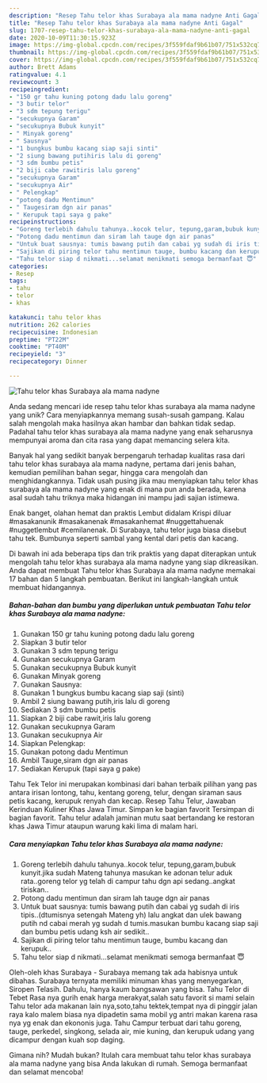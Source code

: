 ```yaml
---
description: "Resep Tahu telor khas Surabaya ala mama nadyne Anti Gagal"
title: "Resep Tahu telor khas Surabaya ala mama nadyne Anti Gagal"
slug: 1707-resep-tahu-telor-khas-surabaya-ala-mama-nadyne-anti-gagal
date: 2020-10-09T11:30:15.923Z
image: https://img-global.cpcdn.com/recipes/3f559fdaf9b61b07/751x532cq70/tahu-telor-khas-surabaya-ala-mama-nadyne-foto-resep-utama.jpg
thumbnail: https://img-global.cpcdn.com/recipes/3f559fdaf9b61b07/751x532cq70/tahu-telor-khas-surabaya-ala-mama-nadyne-foto-resep-utama.jpg
cover: https://img-global.cpcdn.com/recipes/3f559fdaf9b61b07/751x532cq70/tahu-telor-khas-surabaya-ala-mama-nadyne-foto-resep-utama.jpg
author: Brett Adams
ratingvalue: 4.1
reviewcount: 3
recipeingredient:
- "150 gr tahu kuning potong dadu lalu goreng"
- "3 butir telor"
- "3 sdm tepung terigu"
- "secukupnya Garam"
- "secukupnya Bubuk kunyit"
- " Minyak goreng"
- " Sausnya"
- "1 bungkus bumbu kacang siap saji sinti"
- "2 siung bawang putihiris lalu di goreng"
- "3 sdm bumbu petis"
- "2 biji cabe rawitiris lalu goreng"
- "secukupnya Garam"
- "secukupnya Air"
- " Pelengkap"
- "potong dadu Mentimun"
- " Taugesiram dgn air panas"
- " Kerupuk tapi saya g pake"
recipeinstructions:
- "Goreng terlebih dahulu tahunya..kocok telur, tepung,garam,bubuk kunyit.jika sudah Mateng tahunya masukan ke adonan telur aduk rata..goreng telor yg telah di campur tahu dgn api sedang..angkat tiriskan.."
- "Potong dadu mentimun dan siram lah tauge dgn air panas"
- "Untuk buat sausnya: tumis bawang putih dan cabai yg sudah di iris tipis..(dtumisnya setengah Mateng yh) lalu angkat dan ulek bawang putih nd cabai merah yg sudah d tumis.masukan bumbu kacang siap saji dan bumbu petis udang ksh air sedikit.."
- "Sajikan di piring telor tahu mentimun tauge, bumbu kacang dan kerupuk.."
- "Tahu telor siap d nikmati...selamat menikmati semoga bermanfaat 😇"
categories:
- Resep
tags:
- tahu
- telor
- khas

katakunci: tahu telor khas 
nutrition: 262 calories
recipecuisine: Indonesian
preptime: "PT22M"
cooktime: "PT40M"
recipeyield: "3"
recipecategory: Dinner

---
```



![Tahu telor khas Surabaya ala mama nadyne](https://img-global.cpcdn.com/recipes/3f559fdaf9b61b07/751x532cq70/tahu-telor-khas-surabaya-ala-mama-nadyne-foto-resep-utama.jpg)

Anda sedang mencari ide resep tahu telor khas surabaya ala mama nadyne yang unik? Cara menyiapkannya memang susah-susah gampang. Kalau salah mengolah maka hasilnya akan hambar dan bahkan tidak sedap. Padahal tahu telor khas surabaya ala mama nadyne yang enak seharusnya mempunyai aroma dan cita rasa yang dapat memancing selera kita.

Banyak hal yang sedikit banyak berpengaruh terhadap kualitas rasa dari tahu telor khas surabaya ala mama nadyne, pertama dari jenis bahan, kemudian pemilihan bahan segar, hingga cara mengolah dan menghidangkannya. Tidak usah pusing jika mau menyiapkan tahu telor khas surabaya ala mama nadyne yang enak di mana pun anda berada, karena asal sudah tahu triknya maka hidangan ini mampu jadi sajian istimewa.

Enak banget, olahan hemat dan praktis Lembut didalam Krispi diluar #masakanunik #masakanenak #masakanhemat #nuggettahuenak #nuggetlembut #cemilanenak. Di Surabaya, tahu telor juga biasa disebut tahu tek. Bumbunya seperti sambal yang kental dari petis dan kacang.


Di bawah ini ada beberapa tips dan trik praktis yang dapat diterapkan untuk mengolah tahu telor khas surabaya ala mama nadyne yang siap dikreasikan. Anda dapat membuat Tahu telor khas Surabaya ala mama nadyne memakai 17 bahan dan 5 langkah pembuatan. Berikut ini langkah-langkah untuk membuat hidangannya.

<!--inarticleads1-->

##### Bahan-bahan dan bumbu yang diperlukan untuk pembuatan Tahu telor khas Surabaya ala mama nadyne:

1. Gunakan 150 gr tahu kuning potong dadu lalu goreng
1. Siapkan 3 butir telor
1. Gunakan 3 sdm tepung terigu
1. Gunakan secukupnya Garam
1. Gunakan secukupnya Bubuk kunyit
1. Gunakan  Minyak goreng
1. Gunakan  Sausnya:
1. Gunakan 1 bungkus bumbu kacang siap saji (sinti)
1. Ambil 2 siung bawang putih,iris lalu di goreng
1. Sediakan 3 sdm bumbu petis
1. Siapkan 2 biji cabe rawit,iris lalu goreng
1. Gunakan secukupnya Garam
1. Gunakan secukupnya Air
1. Siapkan  Pelengkap:
1. Gunakan potong dadu Mentimun
1. Ambil  Tauge,siram dgn air panas
1. Sediakan  Kerupuk (tapi saya g pake)


Tahu Tek Telor ini merupakan kombinasi dari bahan terbaik pilihan yang pas antara irisan lontong, tahu, kentang goreng, telur, dengan siraman saus petis kacang, kerupuk renyah dan kecap. Resep Tahu Telur, Jawaban Kerinduan Kuliner Khas Jawa Timur. Simpan ke bagian favorit Tersimpan di bagian favorit. Tahu telur adalah jaminan mutu saat bertandang ke restoran khas Jawa Timur ataupun warung kaki lima di malam hari. 

<!--inarticleads2-->

##### Cara menyiapkan Tahu telor khas Surabaya ala mama nadyne:

1. Goreng terlebih dahulu tahunya..kocok telur, tepung,garam,bubuk kunyit.jika sudah Mateng tahunya masukan ke adonan telur aduk rata..goreng telor yg telah di campur tahu dgn api sedang..angkat tiriskan..
1. Potong dadu mentimun dan siram lah tauge dgn air panas
1. Untuk buat sausnya: tumis bawang putih dan cabai yg sudah di iris tipis..(dtumisnya setengah Mateng yh) lalu angkat dan ulek bawang putih nd cabai merah yg sudah d tumis.masukan bumbu kacang siap saji dan bumbu petis udang ksh air sedikit..
1. Sajikan di piring telor tahu mentimun tauge, bumbu kacang dan kerupuk..
1. Tahu telor siap d nikmati...selamat menikmati semoga bermanfaat 😇


Oleh-oleh khas Surabaya - Surabaya memang tak ada habisnya untuk dibahas. Surabaya ternyata memiliki minuman khas yang menyegarkan, Siropen Telasih. Dahulu, hanya kaum bangsawan yang bisa. Tahu Telor di Tebet Rasa nya gurih enak harga merakyat,salah satu favorit si mami selain Tahu telor ada makanan lain nya,soto,tahu tektek,tempat nya di pinggir jalan raya kalo malem biasa nya dipadetin sama mobil yg antri makan karena rasa nya yg enak dan ekononis juga. Tahu Campur terbuat dari tahu goreng, tauge, perkedel, singkong, selada air, mie kuning, dan kerupuk udang yang dicampur dengan kuah sop daging. 

Gimana nih? Mudah bukan? Itulah cara membuat tahu telor khas surabaya ala mama nadyne yang bisa Anda lakukan di rumah. Semoga bermanfaat dan selamat mencoba!
